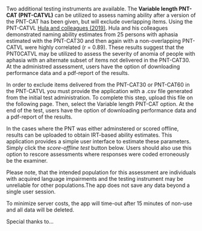 Two additional testing instruments are available. The **Variable length PNT-CAT (PNT-CATVL)** can be utilized to assess naming ability after a version of the PNT-CAT has been given, but will exclude overlapping items. Using the PNT-CATVL [Hula and colleagues (2019)]((https://pubs.asha.org/doi/full/10.1044/2019_JSLHR-L-19-0213)). Hula and his colleagues demonstrated naming ability estimates from 25 persons with aphasia estimated with the PNT-CAT30 and then again with a non-overlapping PNT-CATVL were highly correlated (r = 0.89). These results suggest that the PNT0CATVL may be utilized to assess the severity of anomia of people with aphasia with an alternate subset of items not delivered in the PNT-CAT30.  At the administred assessment, users have the option of downloading performance data and a pdf-report of the results.


In order to exclude items delivered from the PNT-CAT30 or PNT-CAT60 in the PNT-CATVL you must provide the application with a .csv file generated from the initial test administration. To complete this step, upload this file on the following page. Then, select the Variable length PNT-CAT option. At the end of the test, users have the option of downloading performance data and a pdf-report of the results.

In the cases where the PNT was either adminstered or scored offline, results can be uploaded to obtain IRT-based ability estimates. This application provides a simple user interface to estimate these parameters. Simply click the *score-offline test* button below. Users should also use this option to rescore assessments where responses were coded erroneously be the examiner. 

Please note, that the intended population for this assessment are individuals with acquired language impairments and the testing instrument may be unreliable for other populations.The app does not save any data beyond a single user session. 

To minimize server costs, the app will time-out after 15 minutes of non-use and all data will be deleted.

Special thanks to... 

